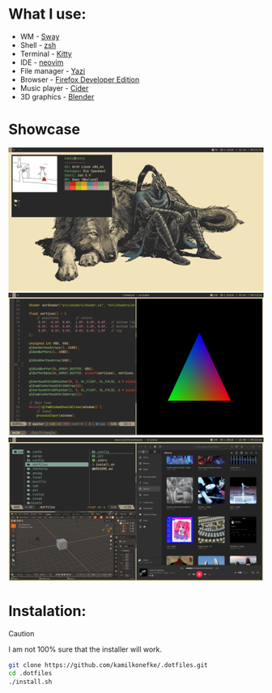# What I use:
- WM - [Sway](https://swaywm.org/)
- Shell - [zsh](https://zsh.org/)
- Terminal - [Kitty](https://github.com/kovidgoyal/kitty)
- IDE - [neovim](https://neovim.io/)
- File manager - [Yazi](https://github.com/sxyazi/yazi)
- Browser - [Firefox Developer Edition](https://www.mozilla.org/en-US/firefox/developer/)
- Music player - [Cider](https://cider.sh/)
- 3D graphics - [Blender](https://www.blender.org/)

# Showcase
![img](./screenshots/1.png)
![img](./screenshots/2.png)
![img](./screenshots/3.png)

# Instalation:
> [!CAUTION]
> I am not 100% sure that the installer will work.
```sh
git clone https://github.com/kamilkonefke/.dotfiles.git
cd .dotfiles
./install.sh
```

